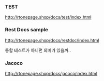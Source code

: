 ### TEST

http://rtonepage.shop/docs/test/index.html

### Rest Docs sample

http://rtonepage.shop/docs/restdoc/index.html

통합 테스트가 아니면 의미가 있을까.. 

### Jacoco

http://rtonepage.shop/docs/jacoco/index.html

